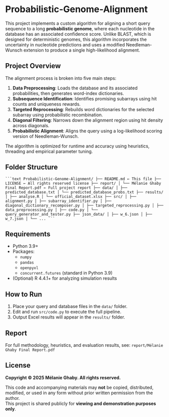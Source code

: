# Probabilistic-Genome-Alignment

This project implements a custom algorithm for aligning a short query sequence to a long **probabilistic genome**, where each nucleotide in the database has an associated confidence score. Unlike BLAST, which is designed for deterministic genomes, this algorithm incorporates the uncertainty in nucleotide predictions and uses a modified Needleman-Wunsch extension to produce a single high-likelihood alignment.

## Project Overview

The alignment process is broken into five main steps:

1. **Data Preprocessing**: Loads the database and its associated probabilities, then generates word-index dictionaries.
2. **Subsequence Identification**: Identifies promising subarrays using hit counts and uniqueness rewards.
3. **Targeted Reprocessing**: Rebuilds word dictionaries for the selected subarray using probabilistic recombination.
4. **Diagonal Filtering**: Narrows down the alignment region using hit density across diagonals.
5. **Probabilistic Alignment**: Aligns the query using a log-likelihood scoring version of Needleman-Wunsch.

The algorithm is optimized for runtime and accuracy using heuristics, threading and empirical parameter tuning.

## Folder Structure
<pre><code>```text Probabilistic-Genome-Alignment/ ├── README.md ← This file ├── LICENSE ← All rights reserved license ├── report/ │ └── Mélanie Ghaby Final Report.pdf ← Full project report ├── data/ │ ├── predicted_database.txt │ └── predicted_database_probs.txt ├── results/ │ ├── analyse.R │ └── official_dataset.xlsx ├── src/ │ ├── alignment.py │ ├── subarray_identifier.py │ ├── diagonal_dictionary_recomposer.py │ ├── targeted_reprocessing.py │ ├── data_preprocessing.py │ ├── code.py │ └── query_generator_and_tester.py ├── json_data/ │ ├── w_6.json │ ├── w_7.json │ └── ... ``` </code></pre>


## Requirements

- Python 3.9+
- Packages:
  - `numpy`
  - `pandas`
  - `openpyxl`
  - `concurrent.futures` (standard in Python 3.9)
- (Optional) R 4.4.1+ for analyzing simulation results

## How to Run

1. Place your query and database files in the `data/` folder.
2. Edit and run `src/code.py` to execute the full pipeline.
3. Output Excel results will appear in the `results/` folder.

## Report

For full methodology, heuristics, and evaluation results, see:
`report/Mélanie Ghaby Final Report.pdf`

## License

**Copyright © 2025 Mélanie Ghaby. All rights reserved.**

This code and accompanying materials may **not** be copied, distributed, modified, or used in any form without prior written permission from the author.  
This project is shared publicly for **viewing and demonstration purposes only**.
